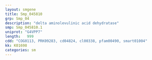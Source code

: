 ```yaml
---
layout: smgene
title: Smp_045810
grp: Smp_04
description: "delta aminolevulinic acid dehydratase"
smp: Smp_045810.1
uniprot: "G4VPP7"
length:   999
cdd: "COG0113, PRK09283, cd04824, cl00338, pfam00490, smart01004"
kk: K01698
categories: sm
---
```

